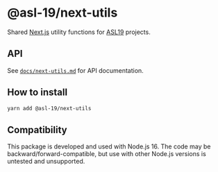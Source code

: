 # @asl-19/next-utils

Shared [Next.js](https://nextjs.org) utility functions for [ASL19](https://asl19.org/) projects.

## API

See [`docs/next-utils.md`](./docs/next-utils.md) for API documentation.

## How to install

```sh
yarn add @asl-19/next-utils
```

## Compatibility

This package is developed and used with Node.js 16. The code may be backward/forward-compatible, but use with other Node.js versions is untested and unsupported.
